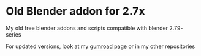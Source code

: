 # Old Blender addon for 2.7x

My old free blender addons and scripts compatible with blender 2.79- series

For updated versions, look at my [gumroad page](https://pullusb.gumroad.com) or in my other repositories
